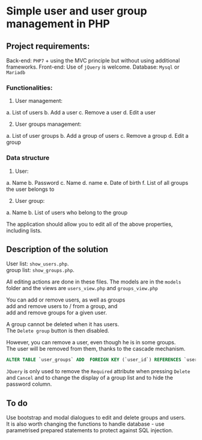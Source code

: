 # Simple user and user group management in PHP

## Project requirements:

Back-end: `PHP7` + using the MVC principle but without using additional frameworks.
Front-end: Use of `jQuery` is welcome.
Database: `Mysql` or `Mariadb`

### Functionalities:
 
1. User management:
 
a. List of users
b. Add a user
c. Remove a user
d. Edit a user
 
2. User groups management:
 
a. List of user groups
b. Add a group of users
c. Remove a group
d. Edit a group

### Data structure
 
1. User:

a. Name
b. Password
c. Name
d. name
e. Date of birth
f. List of all groups the user belongs to

2. User group:

a. Name
b. List of users who belong to the group
 
The application should allow you to edit all of the above properties, including lists.


## Description of the solution

User list: `show_users.php`.  
group list: `show_groups.php`.  

All editing actions are done in these files.
The models are in the `models` folder and the views are `users_view.php` and `groups_view.php`

You can add or remove users, as well as groups  
add and remove users to / from a group, and  
add and remove groups for a given user.  

A group cannot be deleted when it has users.  
The `Delete group` button is then disabled.  

However, you can remove a user, even though he is in some groups.  
The user will be removed from them, thanks to the cascade mechanism.  

```sql
ALTER TABLE `user_groups` ADD  FOREIGN KEY (`user_id`) REFERENCES `users`(`id`) ON DELETE CASCADE ON UPDATE CASCADE;
```

`JQuery` is only used to remove the `Required` attribute when pressing `Delete` and `Cancel` and to change the display of a group list and to hide the password column.

## To do 

Use bootstrap and modal dialogues to edit and delete groups and users.   
It is also worth changing the functions to handle database - use parametrised prepared statements to protect against SQL injection.  

